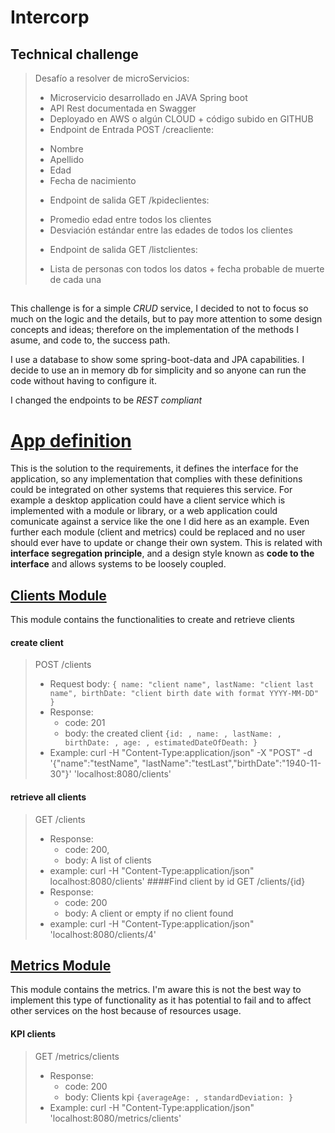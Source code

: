 # Intercorp
## Technical challenge 

>Desafío a resolver de microServicios:
>
>* Microservicio desarrollado en JAVA Spring boot
>* API Rest documentada en Swagger
>* Deployado en AWS o algún CLOUD + código subido en GITHUB
>* Endpoint de Entrada POST /creacliente: 
>  - Nombre
>  - Apellido
>  - Edad
>  - Fecha de nacimiento
>* Endpoint de salida GET  /kpideclientes:
>  - Promedio edad entre todos los clientes
>  - Desviación estándar entre las edades de todos los clientes
>* Endpoint de salida GET /listclientes:
>  - Lista de personas con todos los datos + fecha probable de muerte de cada una

##

This challenge is for a simple _CRUD_ service, I decided to not to focus so much on the logic and the details, but to
pay more attention to some design concepts and ideas; therefore on the implementation of the methods I asume,
and code to, the success path.

I use a database to show some spring-boot-data and JPA capabilities. I decide to use an in memory db for simplicity
and so anyone can run the code without having to configure it.

I changed the endpoints to be _REST compliant_  

# [App definition](src/main/java/com/intercorp/challenge/demoApp)
This is the solution to the requirements, it defines the interface for the application, so any implementation that
complies with these definitions could be integrated on other systems that requieres this service. For example a desktop
application could have a client service which is implemented with a module or library, or a web application could 
comunicate against a service like the one I did here as an example. Even further each module (client and metrics)
could be replaced and no user should ever have to update or change their own system. This is related with 
__interface segregation principle__, and a design style known as __code to the interface__ 
and allows systems to be loosely coupled.

## [Clients Module](src/main/java/com/intercorp/challenge/clients)

This module contains the functionalities to create and retrieve clients

#### create client

>POST /clients
>* Request body:
>`{
>    name: "client name",
>    lastName: "client last name",
>    birthDate: "client birth date with format YYYY-MM-DD"
>  }`
>* Response:
>   - code: 201
>   - body: the created client `{id: , name: , lastName: , birthDate: , age: , estimatedDateOfDeath: }`
>* Example: curl -H "Content-Type:application/json" -X "POST" 
>-d '{"name":"testName", "lastName":"testLast","birthDate":"1940-11-30"}' 'localhost:8080/clients'

#### retrieve all clients

>GET /clients
>* Response:
>   - code: 200,
>   - body: A list of clients
>* example: curl -H "Content-Type:application/json" localhost:8080/clients'
####Find client by id
>GET /clients/{id}
>* Response:
>   - code: 200
>   - body: A client or empty if no client found
>* example: curl -H "Content-Type:application/json" 'localhost:8080/clients/4'

## [Metrics Module](src/main/java/com/intercorp/challenge/metrics)

This module contains the metrics. I'm aware this is not the best way to implement this type of functionality as it has
potential to fail and to affect other services on the host because of resources usage.

#### KPI clients
>GET /metrics/clients
>* Response:
>   - code: 200
>   - body: Clients kpi `{averageAge: , standardDeviation: }`
>* Example: curl -H "Content-Type:application/json" 'localhost:8080/metrics/clients'
